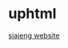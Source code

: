 # uphtml

[siajeng website](https://www.canva.com/design/DAFwR-epOjw/cCeatjtLc8BhQAVGuWvzwA/edit?utm_content=DAFwR-epOjw&utm_campaign=designshare&utm_medium=link2&utm_source=sharebutton)
